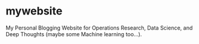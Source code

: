 # mywebsite
My Personal Blogging Website for Operations Research, Data Science, and Deep Thoughts (maybe some Machine learning too...).
